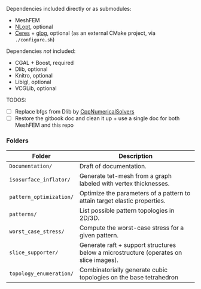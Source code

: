 <!-- MarkdownTOC autolink="true" bracket="round" depth=3 -->
<!-- /MarkdownTOC -->


Dependencies included directly or as submodules:

- MeshFEM
- [NLopt](https://github.com/stevengj/nlopt), optional
- [Ceres](https://github.com/ceres-solver/ceres-solver) + [glog](https://github.com/google/glog), optional (as an external CMake project, via `./configure.sh`)

Dependencies *not* included:

- CGAL + Boost, required
- Dlib, optional
- Knitro, optional
- Libigl, optional
- VCGLib, optional

TODOS:

- [ ] Replace bfgs from Dlib by [CppNumericalSolvers](https://github.com/PatWie/CppNumericalSolvers)
- [ ] Restore the gitbook doc and clean it up + use a single doc for both MeshFEM and this repo

### Folders

| Folder | Description |
|--------|-------------|
| `Documentation/`        | Draft of documentation. |
| `isosurface_inflator/`  | Generate tet-mesh from a graph labeled with vertex thicknesses. |
| `pattern_optimization/` | Optimize the parameters of a pattern to attain target elastic properties. |
| `patterns/`             | List possible pattern topologies in 2D/3D. |
| `worst_case_stress/`    | Compute the worst-case stress for a given pattern. |
| `slice_supporter/`      | Generate raft + support structures below a microstructure (operates on slice images). |
| `topology_enumeration/` | Combinatorially generate cubic topologies on the base tetrahedron |
